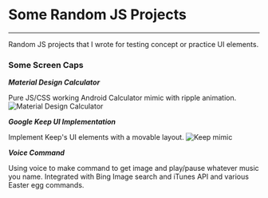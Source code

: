 # Some Random JS Projects
----------

Random JS projects that I wrote for testing concept or practice UI elements.

### Some Screen Caps

***Material Design Calculator***

Pure JS/CSS working Android Calculator mimic with ripple animation.
![Material Design Calculator](http://i.imgur.com/xqlkjoh.png)


***Google Keep UI Implementation***

Implement Keep's UI elements with a movable layout. 
![Keep mimic](http://i.imgur.com/j7NvcuU.png)



***Voice Command***

Using voice to make command to get image and play/pause whatever music you name.
Integrated with Bing Image search and iTunes API and various Easter egg commands. 
